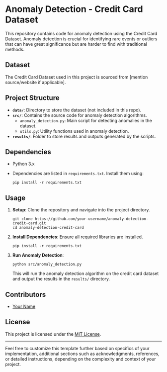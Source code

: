 # Anomaly Detection - Credit Card Dataset

This repository contains code for anomaly detection using the Credit Card Dataset. Anomaly detection is crucial for identifying rare events or outliers that can have great significance but are harder to find with traditional methods.

## Dataset

The Credit Card Dataset used in this project is sourced from [mention source/website if applicable].

## Project Structure

- **`data/`**: Directory to store the dataset (not included in this repo).
- **`src/`**: Contains the source code for anomaly detection algorithms.
  - `anomaly_detection.py`: Main script for detecting anomalies in the dataset.
  - `utils.py`: Utility functions used in anomaly detection.
- **`results/`**: Folder to store results and outputs generated by the scripts.

## Dependencies

- Python 3.x
- Dependencies are listed in `requirements.txt`. Install them using:

  ```
  pip install -r requirements.txt
  ```

## Usage

1. **Setup**: Clone the repository and navigate into the project directory.

   ```
   git clone https://github.com/your-username/anomaly-detection-credit-card.git
   cd anomaly-detection-credit-card
   ```

2. **Install Dependencies**: Ensure all required libraries are installed.

   ```
   pip install -r requirements.txt
   ```

3. **Run Anomaly Detection**:

   ```
   python src/anomaly_detection.py
   ```

   This will run the anomaly detection algorithm on the credit card dataset and output the results in the `results/` directory.

## Contributors

- [Your Name](https://github.com/your-username)

## License

This project is licensed under the [MIT License](LICENSE).

---

Feel free to customize this template further based on specifics of your implementation, additional sections such as acknowledgments, references, or detailed instructions, depending on the complexity and context of your project.
